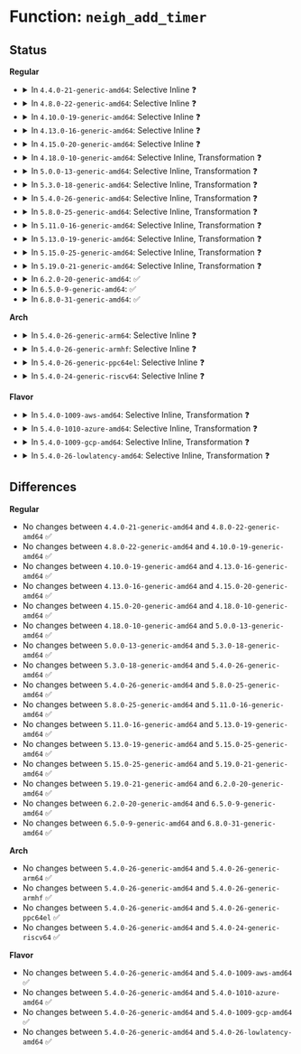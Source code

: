 # Function: <code>neigh_add_timer</code>

## Status
<b>Regular</b>
<ul>
<li>
<details>
<summary>In <code>4.4.0-21-generic-amd64</code>: Selective Inline ❓</summary>

```c
void neigh_add_timer(struct neighbour * n, long unsigned int when)
```

```json
{
  "name": "neigh_add_timer",
  "collision_type": "Unique Static",
  "inline_type": "Selective",
  "funcs": [
    {
      "addr": 18446744071586339232,
      "name": "neigh_add_timer",
      "external": false,
      "loc": "net/core/neighbour.c:165",
      "file": "net/core/neighbour.c",
      "inline": "not declared, inlined",
      "caller_inline": [],
      "caller_func": [
        "net/core/neighbour.c:__neigh_event_send",
        "net/core/neighbour.c:__neigh_event_send",
        "net/core/neighbour.c:neigh_update"
      ]
    }
  ],
  "symbols": [
    {
      "addr": 18446744071586339232,
      "name": "neigh_add_timer",
      "section": ".text",
      "bind": "STB_LOCAL",
      "size": 60
    }
  ]
}
```
</details>
</li>
<li>
<details>
<summary>In <code>4.8.0-22-generic-amd64</code>: Selective Inline ❓</summary>

```c
void neigh_add_timer(struct neighbour * n, long unsigned int when)
```

```json
{
  "name": "neigh_add_timer",
  "collision_type": "Unique Static",
  "inline_type": "Selective",
  "funcs": [
    {
      "addr": 18446744071586772032,
      "name": "neigh_add_timer",
      "external": false,
      "loc": "net/core/neighbour.c:165",
      "file": "net/core/neighbour.c",
      "inline": "not declared, inlined",
      "caller_inline": [],
      "caller_func": [
        "net/core/neighbour.c:neigh_update",
        "net/core/neighbour.c:__neigh_event_send",
        "net/core/neighbour.c:__neigh_event_send"
      ]
    }
  ],
  "symbols": [
    {
      "addr": 18446744071586772032,
      "name": "neigh_add_timer",
      "section": ".text",
      "bind": "STB_LOCAL",
      "size": 60
    }
  ]
}
```
</details>
</li>
<li>
<details>
<summary>In <code>4.10.0-19-generic-amd64</code>: Selective Inline ❓</summary>

```c
void neigh_add_timer(struct neighbour * n, long unsigned int when)
```

```json
{
  "name": "neigh_add_timer",
  "collision_type": "Unique Static",
  "inline_type": "Selective",
  "funcs": [
    {
      "addr": 18446744071586958576,
      "name": "neigh_add_timer",
      "external": false,
      "loc": "net/core/neighbour.c:166",
      "file": "net/core/neighbour.c",
      "inline": "not declared, inlined",
      "caller_inline": [],
      "caller_func": [
        "net/core/neighbour.c:neigh_update",
        "net/core/neighbour.c:__neigh_event_send",
        "net/core/neighbour.c:__neigh_event_send"
      ]
    }
  ],
  "symbols": [
    {
      "addr": 18446744071586958576,
      "name": "neigh_add_timer",
      "section": ".text",
      "bind": "STB_LOCAL",
      "size": 60
    }
  ]
}
```
</details>
</li>
<li>
<details>
<summary>In <code>4.13.0-16-generic-amd64</code>: Selective Inline ❓</summary>

```c
void neigh_add_timer(struct neighbour * n, long unsigned int when)
```

```json
{
  "name": "neigh_add_timer",
  "collision_type": "Unique Static",
  "inline_type": "Selective",
  "funcs": [
    {
      "addr": 18446744071587083328,
      "name": "neigh_add_timer",
      "external": false,
      "loc": "net/core/neighbour.c:202",
      "file": "net/core/neighbour.c",
      "inline": "not declared, inlined",
      "caller_inline": [],
      "caller_func": [
        "net/core/neighbour.c:neigh_update",
        "net/core/neighbour.c:__neigh_event_send",
        "net/core/neighbour.c:__neigh_event_send"
      ]
    }
  ],
  "symbols": [
    {
      "addr": 18446744071587083328,
      "name": "neigh_add_timer",
      "section": ".text",
      "bind": "STB_LOCAL",
      "size": 60
    }
  ]
}
```
</details>
</li>
<li>
<details>
<summary>In <code>4.15.0-20-generic-amd64</code>: Selective Inline ❓</summary>

```c
void neigh_add_timer(struct neighbour * n, long unsigned int when)
```

```json
{
  "name": "neigh_add_timer",
  "collision_type": "Unique Static",
  "inline_type": "Selective",
  "funcs": [
    {
      "addr": 18446744071587585024,
      "name": "neigh_add_timer",
      "external": false,
      "loc": "net/core/neighbour.c:202",
      "file": "net/core/neighbour.c",
      "inline": "not declared, inlined",
      "caller_inline": [],
      "caller_func": [
        "net/core/neighbour.c:neigh_update",
        "net/core/neighbour.c:__neigh_event_send",
        "net/core/neighbour.c:__neigh_event_send"
      ]
    }
  ],
  "symbols": [
    {
      "addr": 18446744071587585024,
      "name": "neigh_add_timer",
      "section": ".text",
      "bind": "STB_LOCAL",
      "size": 66
    }
  ]
}
```
</details>
</li>
<li>
<details>
<summary>In <code>4.18.0-10-generic-amd64</code>: Selective Inline, Transformation ❓</summary>

```c
void neigh_add_timer(struct neighbour * n, long unsigned int when)
```

```json
{
  "name": "neigh_add_timer",
  "collision_type": "Unique Static",
  "inline_type": "Selective",
  "funcs": [
    {
      "addr": 0,
      "name": "neigh_add_timer",
      "external": false,
      "loc": "net/core/neighbour.c:205",
      "file": "net/core/neighbour.c",
      "inline": "not declared, inlined",
      "caller_inline": [],
      "caller_func": [
        "net/core/neighbour.c:neigh_update",
        "net/core/neighbour.c:__neigh_event_send",
        "net/core/neighbour.c:__neigh_event_send"
      ]
    }
  ],
  "symbols": [
    {
      "addr": 18446744071587893440,
      "name": "neigh_add_timer",
      "section": ".text",
      "bind": "STB_LOCAL",
      "size": 43
    },
    {
      "addr": 18446744071587911417,
      "name": "neigh_add_timer.cold.56",
      "section": ".text",
      "bind": "STB_LOCAL",
      "size": 29
    }
  ]
}
```
</details>
</li>
<li>
<details>
<summary>In <code>5.0.0-13-generic-amd64</code>: Selective Inline, Transformation ❓</summary>

```c
void neigh_add_timer(struct neighbour * n, long unsigned int when)
```

```json
{
  "name": "neigh_add_timer",
  "collision_type": "Unique Static",
  "inline_type": "Selective",
  "funcs": [
    {
      "addr": 18446744071588056204,
      "name": "neigh_add_timer",
      "external": false,
      "loc": "net/core/neighbour.c:259",
      "file": "net/core/neighbour.c",
      "inline": "not declared, inlined",
      "caller_inline": [],
      "caller_func": [
        "net/core/neighbour.c:__neigh_update",
        "net/core/neighbour.c:__neigh_event_send",
        "net/core/neighbour.c:__neigh_event_send"
      ]
    }
  ],
  "symbols": [
    {
      "addr": 18446744071588035104,
      "name": "neigh_add_timer",
      "section": ".text",
      "bind": "STB_LOCAL",
      "size": 43
    },
    {
      "addr": 18446744071588056204,
      "name": "neigh_add_timer.cold.64",
      "section": ".text",
      "bind": "STB_LOCAL",
      "size": 29
    }
  ]
}
```
</details>
</li>
<li>
<details>
<summary>In <code>5.3.0-18-generic-amd64</code>: Selective Inline, Transformation ❓</summary>

```c
void neigh_add_timer(struct neighbour * n, long unsigned int when)
```

```json
{
  "name": "neigh_add_timer",
  "collision_type": "Unique Static",
  "inline_type": "Selective",
  "funcs": [
    {
      "addr": 18446744071588370460,
      "name": "neigh_add_timer",
      "external": false,
      "loc": "net/core/neighbour.c:259",
      "file": "net/core/neighbour.c",
      "inline": "not declared, inlined",
      "caller_inline": [],
      "caller_func": [
        "net/core/neighbour.c:__neigh_update",
        "net/core/neighbour.c:__neigh_event_send",
        "net/core/neighbour.c:__neigh_event_send"
      ]
    }
  ],
  "symbols": [
    {
      "addr": 18446744071588347008,
      "name": "neigh_add_timer",
      "section": ".text",
      "bind": "STB_LOCAL",
      "size": 43
    },
    {
      "addr": 18446744071588370460,
      "name": "neigh_add_timer.cold",
      "section": ".text",
      "bind": "STB_LOCAL",
      "size": 29
    }
  ]
}
```
</details>
</li>
<li>
<details>
<summary>In <code>5.4.0-26-generic-amd64</code>: Selective Inline, Transformation ❓</summary>

```c
void neigh_add_timer(struct neighbour * n, long unsigned int when)
```

```json
{
  "name": "neigh_add_timer",
  "collision_type": "Unique Static",
  "inline_type": "Selective",
  "funcs": [
    {
      "addr": 18446744071588576908,
      "name": "neigh_add_timer",
      "external": false,
      "loc": "net/core/neighbour.c:256",
      "file": "net/core/neighbour.c",
      "inline": "not declared, inlined",
      "caller_inline": [],
      "caller_func": [
        "net/core/neighbour.c:__neigh_update",
        "net/core/neighbour.c:__neigh_event_send",
        "net/core/neighbour.c:__neigh_event_send"
      ]
    }
  ],
  "symbols": [
    {
      "addr": 18446744071588553456,
      "name": "neigh_add_timer",
      "section": ".text",
      "bind": "STB_LOCAL",
      "size": 43
    },
    {
      "addr": 18446744071588576908,
      "name": "neigh_add_timer.cold",
      "section": ".text",
      "bind": "STB_LOCAL",
      "size": 29
    }
  ]
}
```
</details>
</li>
<li>
<details>
<summary>In <code>5.8.0-25-generic-amd64</code>: Selective Inline, Transformation ❓</summary>

```c
void neigh_add_timer(struct neighbour * n, long unsigned int when)
```

```json
{
  "name": "neigh_add_timer",
  "collision_type": "Unique Static",
  "inline_type": "Selective",
  "funcs": [
    {
      "addr": 18446744071589429297,
      "name": "neigh_add_timer",
      "external": false,
      "loc": "net/core/neighbour.c:256",
      "file": "net/core/neighbour.c",
      "inline": "not declared, inlined",
      "caller_inline": [],
      "caller_func": [
        "net/core/neighbour.c:__neigh_update",
        "net/core/neighbour.c:__neigh_event_send",
        "net/core/neighbour.c:__neigh_event_send"
      ]
    }
  ],
  "symbols": [
    {
      "addr": 18446744071589408912,
      "name": "neigh_add_timer",
      "section": ".text",
      "bind": "STB_LOCAL",
      "size": 92
    },
    {
      "addr": 18446744071589429297,
      "name": "neigh_add_timer.cold",
      "section": ".text",
      "bind": "STB_LOCAL",
      "size": 29
    }
  ]
}
```
</details>
</li>
<li>
<details>
<summary>In <code>5.11.0-16-generic-amd64</code>: Selective Inline, Transformation ❓</summary>

```c
void neigh_add_timer(struct neighbour * n, long unsigned int when)
```

```json
{
  "name": "neigh_add_timer",
  "collision_type": "Unique Static",
  "inline_type": "Selective",
  "funcs": [
    {
      "addr": 18446744071591630262,
      "name": "neigh_add_timer",
      "external": false,
      "loc": "net/core/neighbour.c:258",
      "file": "net/core/neighbour.c",
      "inline": "not declared, inlined",
      "caller_inline": [],
      "caller_func": [
        "net/core/neighbour.c:__neigh_update",
        "net/core/neighbour.c:__neigh_event_send",
        "net/core/neighbour.c:__neigh_event_send"
      ]
    }
  ],
  "symbols": [
    {
      "addr": 18446744071589409792,
      "name": "neigh_add_timer",
      "section": ".text",
      "bind": "STB_LOCAL",
      "size": 92
    },
    {
      "addr": 18446744071591630262,
      "name": "neigh_add_timer.cold",
      "section": ".text",
      "bind": "STB_LOCAL",
      "size": 29
    }
  ]
}
```
</details>
</li>
<li>
<details>
<summary>In <code>5.13.0-19-generic-amd64</code>: Selective Inline, Transformation ❓</summary>

```c
void neigh_add_timer(struct neighbour * n, long unsigned int when)
```

```json
{
  "name": "neigh_add_timer",
  "collision_type": "Unique Static",
  "inline_type": "Selective",
  "funcs": [
    {
      "addr": 18446744071591573731,
      "name": "neigh_add_timer",
      "external": false,
      "loc": "net/core/neighbour.c:262",
      "file": "net/core/neighbour.c",
      "inline": "not declared, inlined",
      "caller_inline": [],
      "caller_func": [
        "net/core/neighbour.c:__neigh_update",
        "net/core/neighbour.c:__neigh_event_send",
        "net/core/neighbour.c:__neigh_event_send"
      ]
    }
  ],
  "symbols": [
    {
      "addr": 18446744071589306304,
      "name": "neigh_add_timer",
      "section": ".text",
      "bind": "STB_LOCAL",
      "size": 92
    },
    {
      "addr": 18446744071591573731,
      "name": "neigh_add_timer.cold",
      "section": ".text",
      "bind": "STB_LOCAL",
      "size": 29
    }
  ]
}
```
</details>
</li>
<li>
<details>
<summary>In <code>5.15.0-25-generic-amd64</code>: Selective Inline, Transformation ❓</summary>

```c
void neigh_add_timer(struct neighbour * n, long unsigned int when)
```

```json
{
  "name": "neigh_add_timer",
  "collision_type": "Unique Static",
  "inline_type": "Selective",
  "funcs": [
    {
      "addr": 18446744071592700566,
      "name": "neigh_add_timer",
      "external": false,
      "loc": "net/core/neighbour.c:262",
      "file": "net/core/neighbour.c",
      "inline": "not declared, inlined",
      "caller_inline": [],
      "caller_func": [
        "net/core/neighbour.c:__neigh_update",
        "net/core/neighbour.c:__neigh_event_send",
        "net/core/neighbour.c:__neigh_event_send"
      ]
    }
  ],
  "symbols": [
    {
      "addr": 18446744071590033760,
      "name": "neigh_add_timer",
      "section": ".text",
      "bind": "STB_LOCAL",
      "size": 92
    },
    {
      "addr": 18446744071592700566,
      "name": "neigh_add_timer.cold",
      "section": ".text",
      "bind": "STB_LOCAL",
      "size": 29
    }
  ]
}
```
</details>
</li>
<li>
<details>
<summary>In <code>5.19.0-21-generic-amd64</code>: Selective Inline, Transformation ❓</summary>

```c
void neigh_add_timer(struct neighbour * n, long unsigned int when)
```

```json
{
  "name": "neigh_add_timer",
  "collision_type": "Unique Static",
  "inline_type": "Selective",
  "funcs": [
    {
      "addr": 18446744071594586991,
      "name": "neigh_add_timer",
      "external": false,
      "loc": "net/core/neighbour.c:290",
      "file": "net/core/neighbour.c",
      "inline": "not declared, inlined",
      "caller_inline": [],
      "caller_func": [
        "net/core/neighbour.c:__neigh_update",
        "net/core/neighbour.c:__neigh_event_send",
        "net/core/neighbour.c:__neigh_event_send",
        "net/core/neighbour.c:__neigh_event_send"
      ]
    }
  ],
  "symbols": [
    {
      "addr": 18446744071591577232,
      "name": "neigh_add_timer",
      "section": ".text",
      "bind": "STB_LOCAL",
      "size": 104
    },
    {
      "addr": 18446744071594586991,
      "name": "neigh_add_timer.cold",
      "section": ".text",
      "bind": "STB_LOCAL",
      "size": 29
    }
  ]
}
```
</details>
</li>
<li>
<details>
<summary>In <code>6.2.0-20-generic-amd64</code>: ✅</summary>

```c
void neigh_add_timer(struct neighbour * n, long unsigned int when)
```

```json
{
  "name": "neigh_add_timer",
  "collision_type": "Unique Static",
  "inline_type": "No",
  "funcs": [
    {
      "addr": 18446744071593356960,
      "name": "neigh_add_timer",
      "external": false,
      "loc": "net/core/neighbour.c:290",
      "file": "net/core/neighbour.c",
      "inline": "seen, unknown",
      "caller_inline": [],
      "caller_func": [
        "net/core/neighbour.c:__neigh_update",
        "net/core/neighbour.c:__neigh_event_send",
        "net/core/neighbour.c:__neigh_event_send",
        "net/core/neighbour.c:__neigh_event_send"
      ]
    }
  ],
  "symbols": [
    {
      "addr": 18446744071593356960,
      "name": "neigh_add_timer",
      "section": ".text",
      "bind": "STB_LOCAL",
      "size": 234
    }
  ]
}
```
</details>
</li>
<li>
<details>
<summary>In <code>6.5.0-9-generic-amd64</code>: ✅</summary>

```c
void neigh_add_timer(struct neighbour * n, long unsigned int when)
```

```json
{
  "name": "neigh_add_timer",
  "collision_type": "Unique Static",
  "inline_type": "No",
  "funcs": [
    {
      "addr": 18446744071593819344,
      "name": "neigh_add_timer",
      "external": false,
      "loc": "net/core/neighbour.c:290",
      "file": "net/core/neighbour.c",
      "inline": "seen, unknown",
      "caller_inline": [],
      "caller_func": [
        "net/core/neighbour.c:__neigh_update",
        "net/core/neighbour.c:__neigh_event_send",
        "net/core/neighbour.c:__neigh_event_send",
        "net/core/neighbour.c:__neigh_event_send"
      ]
    }
  ],
  "symbols": [
    {
      "addr": 18446744071593819344,
      "name": "neigh_add_timer",
      "section": ".text",
      "bind": "STB_LOCAL",
      "size": 234
    }
  ]
}
```
</details>
</li>
<li>
<details>
<summary>In <code>6.8.0-31-generic-amd64</code>: ✅</summary>

```c
void neigh_add_timer(struct neighbour * n, long unsigned int when)
```

```json
{
  "name": "neigh_add_timer",
  "collision_type": "Unique Static",
  "inline_type": "No",
  "funcs": [
    {
      "addr": 18446744071594600832,
      "name": "neigh_add_timer",
      "external": false,
      "loc": "net/core/neighbour.c:298",
      "file": "net/core/neighbour.c",
      "inline": "seen, unknown",
      "caller_inline": [],
      "caller_func": [
        "net/core/neighbour.c:__neigh_update",
        "net/core/neighbour.c:__neigh_event_send",
        "net/core/neighbour.c:__neigh_event_send",
        "net/core/neighbour.c:__neigh_event_send"
      ]
    }
  ],
  "symbols": [
    {
      "addr": 18446744071594600832,
      "name": "neigh_add_timer",
      "section": ".text",
      "bind": "STB_LOCAL",
      "size": 234
    }
  ]
}
```
</details>
</li>
</ul>
<b>Arch</b>
<ul>
<li>
<details>
<summary>In <code>5.4.0-26-generic-arm64</code>: Selective Inline ❓</summary>

```c
void neigh_add_timer(struct neighbour * n, long unsigned int when)
```

```json
{
  "name": "neigh_add_timer",
  "collision_type": "Unique Static",
  "inline_type": "Selective",
  "funcs": [
    {
      "addr": 18446603336502090960,
      "name": "neigh_add_timer",
      "external": false,
      "loc": "net/core/neighbour.c:256",
      "file": "net/core/neighbour.c",
      "inline": "not declared, inlined",
      "caller_inline": [],
      "caller_func": [
        "net/core/neighbour.c:__neigh_update",
        "net/core/neighbour.c:__neigh_event_send",
        "net/core/neighbour.c:__neigh_event_send"
      ]
    }
  ],
  "symbols": [
    {
      "addr": 18446603336502090960,
      "name": "neigh_add_timer",
      "section": ".text",
      "bind": "STB_LOCAL",
      "size": 88
    }
  ]
}
```
</details>
</li>
<li>
<details>
<summary>In <code>5.4.0-26-generic-armhf</code>: Selective Inline ❓</summary>

```c
void neigh_add_timer(struct neighbour * n, long unsigned int when)
```

```json
{
  "name": "neigh_add_timer",
  "collision_type": "Unique Static",
  "inline_type": "Selective",
  "funcs": [
    {
      "addr": 3234843868,
      "name": "neigh_add_timer",
      "external": false,
      "loc": "net/core/neighbour.c:256",
      "file": "net/core/neighbour.c",
      "inline": "not declared, inlined",
      "caller_inline": [],
      "caller_func": [
        "net/core/neighbour.c:__neigh_update",
        "net/core/neighbour.c:__neigh_event_send",
        "net/core/neighbour.c:__neigh_event_send"
      ]
    }
  ],
  "symbols": [
    {
      "addr": 3234843868,
      "name": "neigh_add_timer",
      "section": ".text",
      "bind": "STB_LOCAL",
      "size": 80
    }
  ]
}
```
</details>
</li>
<li>
<details>
<summary>In <code>5.4.0-26-generic-ppc64el</code>: Selective Inline ❓</summary>

```c
void neigh_add_timer(struct neighbour * n, long unsigned int when)
```

```json
{
  "name": "neigh_add_timer",
  "collision_type": "Unique Static",
  "inline_type": "Selective",
  "funcs": [
    {
      "addr": 13835058055295550112,
      "name": "neigh_add_timer",
      "external": false,
      "loc": "net/core/neighbour.c:256",
      "file": "net/core/neighbour.c",
      "inline": "not declared, inlined",
      "caller_inline": [],
      "caller_func": [
        "net/core/neighbour.c:__neigh_update",
        "net/core/neighbour.c:__neigh_event_send",
        "net/core/neighbour.c:__neigh_event_send"
      ]
    }
  ],
  "symbols": [
    {
      "addr": 13835058055295550112,
      "name": "neigh_add_timer",
      "section": ".text",
      "bind": "STB_LOCAL",
      "size": 128
    }
  ]
}
```
</details>
</li>
<li>
<details>
<summary>In <code>5.4.0-24-generic-riscv64</code>: Selective Inline ❓</summary>

```c
void neigh_add_timer(struct neighbour * n, long unsigned int when)
```

```json
{
  "name": "neigh_add_timer",
  "collision_type": "Unique Static",
  "inline_type": "Selective",
  "funcs": [
    {
      "addr": 18446743936278366966,
      "name": "neigh_add_timer",
      "external": false,
      "loc": "net/core/neighbour.c:256",
      "file": "net/core/neighbour.c",
      "inline": "not declared, inlined",
      "caller_inline": [],
      "caller_func": [
        "net/core/neighbour.c:__neigh_update",
        "net/core/neighbour.c:__neigh_event_send",
        "net/core/neighbour.c:__neigh_event_send"
      ]
    }
  ],
  "symbols": [
    {
      "addr": 18446743936278366966,
      "name": "neigh_add_timer",
      "section": ".text",
      "bind": "STB_LOCAL",
      "size": 94
    }
  ]
}
```
</details>
</li>
</ul>
<b>Flavor</b>
<ul>
<li>
<details>
<summary>In <code>5.4.0-1009-aws-amd64</code>: Selective Inline, Transformation ❓</summary>

```c
void neigh_add_timer(struct neighbour * n, long unsigned int when)
```

```json
{
  "name": "neigh_add_timer",
  "collision_type": "Unique Static",
  "inline_type": "Selective",
  "funcs": [
    {
      "addr": 18446744071588183644,
      "name": "neigh_add_timer",
      "external": false,
      "loc": "net/core/neighbour.c:256",
      "file": "net/core/neighbour.c",
      "inline": "not declared, inlined",
      "caller_inline": [],
      "caller_func": [
        "net/core/neighbour.c:__neigh_update",
        "net/core/neighbour.c:__neigh_event_send",
        "net/core/neighbour.c:__neigh_event_send"
      ]
    }
  ],
  "symbols": [
    {
      "addr": 18446744071588160192,
      "name": "neigh_add_timer",
      "section": ".text",
      "bind": "STB_LOCAL",
      "size": 43
    },
    {
      "addr": 18446744071588183644,
      "name": "neigh_add_timer.cold",
      "section": ".text",
      "bind": "STB_LOCAL",
      "size": 29
    }
  ]
}
```
</details>
</li>
<li>
<details>
<summary>In <code>5.4.0-1010-azure-amd64</code>: Selective Inline, Transformation ❓</summary>

```c
void neigh_add_timer(struct neighbour * n, long unsigned int when)
```

```json
{
  "name": "neigh_add_timer",
  "collision_type": "Unique Static",
  "inline_type": "Selective",
  "funcs": [
    {
      "addr": 18446744071587896476,
      "name": "neigh_add_timer",
      "external": false,
      "loc": "net/core/neighbour.c:256",
      "file": "net/core/neighbour.c",
      "inline": "not declared, inlined",
      "caller_inline": [],
      "caller_func": [
        "net/core/neighbour.c:__neigh_update",
        "net/core/neighbour.c:__neigh_event_send",
        "net/core/neighbour.c:__neigh_event_send"
      ]
    }
  ],
  "symbols": [
    {
      "addr": 18446744071587873024,
      "name": "neigh_add_timer",
      "section": ".text",
      "bind": "STB_LOCAL",
      "size": 43
    },
    {
      "addr": 18446744071587896476,
      "name": "neigh_add_timer.cold",
      "section": ".text",
      "bind": "STB_LOCAL",
      "size": 29
    }
  ]
}
```
</details>
</li>
<li>
<details>
<summary>In <code>5.4.0-1009-gcp-amd64</code>: Selective Inline, Transformation ❓</summary>

```c
void neigh_add_timer(struct neighbour * n, long unsigned int when)
```

```json
{
  "name": "neigh_add_timer",
  "collision_type": "Unique Static",
  "inline_type": "Selective",
  "funcs": [
    {
      "addr": 18446744071588515468,
      "name": "neigh_add_timer",
      "external": false,
      "loc": "net/core/neighbour.c:256",
      "file": "net/core/neighbour.c",
      "inline": "not declared, inlined",
      "caller_inline": [],
      "caller_func": [
        "net/core/neighbour.c:__neigh_update",
        "net/core/neighbour.c:__neigh_event_send",
        "net/core/neighbour.c:__neigh_event_send"
      ]
    }
  ],
  "symbols": [
    {
      "addr": 18446744071588492016,
      "name": "neigh_add_timer",
      "section": ".text",
      "bind": "STB_LOCAL",
      "size": 43
    },
    {
      "addr": 18446744071588515468,
      "name": "neigh_add_timer.cold",
      "section": ".text",
      "bind": "STB_LOCAL",
      "size": 29
    }
  ]
}
```
</details>
</li>
<li>
<details>
<summary>In <code>5.4.0-26-lowlatency-amd64</code>: Selective Inline, Transformation ❓</summary>

```c
void neigh_add_timer(struct neighbour * n, long unsigned int when)
```

```json
{
  "name": "neigh_add_timer",
  "collision_type": "Unique Static",
  "inline_type": "Selective",
  "funcs": [
    {
      "addr": 18446744071588652700,
      "name": "neigh_add_timer",
      "external": false,
      "loc": "net/core/neighbour.c:256",
      "file": "net/core/neighbour.c",
      "inline": "not declared, inlined",
      "caller_inline": [],
      "caller_func": [
        "net/core/neighbour.c:__neigh_update",
        "net/core/neighbour.c:__neigh_event_send",
        "net/core/neighbour.c:__neigh_event_send"
      ]
    }
  ],
  "symbols": [
    {
      "addr": 18446744071588629536,
      "name": "neigh_add_timer",
      "section": ".text",
      "bind": "STB_LOCAL",
      "size": 43
    },
    {
      "addr": 18446744071588652700,
      "name": "neigh_add_timer.cold",
      "section": ".text",
      "bind": "STB_LOCAL",
      "size": 29
    }
  ]
}
```
</details>
</li>
</ul>

## Differences
<b>Regular</b>
<ul>
<li>
No changes between <code>4.4.0-21-generic-amd64</code> and <code>4.8.0-22-generic-amd64</code> ✅
</li>
<li>
No changes between <code>4.8.0-22-generic-amd64</code> and <code>4.10.0-19-generic-amd64</code> ✅
</li>
<li>
No changes between <code>4.10.0-19-generic-amd64</code> and <code>4.13.0-16-generic-amd64</code> ✅
</li>
<li>
No changes between <code>4.13.0-16-generic-amd64</code> and <code>4.15.0-20-generic-amd64</code> ✅
</li>
<li>
No changes between <code>4.15.0-20-generic-amd64</code> and <code>4.18.0-10-generic-amd64</code> ✅
</li>
<li>
No changes between <code>4.18.0-10-generic-amd64</code> and <code>5.0.0-13-generic-amd64</code> ✅
</li>
<li>
No changes between <code>5.0.0-13-generic-amd64</code> and <code>5.3.0-18-generic-amd64</code> ✅
</li>
<li>
No changes between <code>5.3.0-18-generic-amd64</code> and <code>5.4.0-26-generic-amd64</code> ✅
</li>
<li>
No changes between <code>5.4.0-26-generic-amd64</code> and <code>5.8.0-25-generic-amd64</code> ✅
</li>
<li>
No changes between <code>5.8.0-25-generic-amd64</code> and <code>5.11.0-16-generic-amd64</code> ✅
</li>
<li>
No changes between <code>5.11.0-16-generic-amd64</code> and <code>5.13.0-19-generic-amd64</code> ✅
</li>
<li>
No changes between <code>5.13.0-19-generic-amd64</code> and <code>5.15.0-25-generic-amd64</code> ✅
</li>
<li>
No changes between <code>5.15.0-25-generic-amd64</code> and <code>5.19.0-21-generic-amd64</code> ✅
</li>
<li>
No changes between <code>5.19.0-21-generic-amd64</code> and <code>6.2.0-20-generic-amd64</code> ✅
</li>
<li>
No changes between <code>6.2.0-20-generic-amd64</code> and <code>6.5.0-9-generic-amd64</code> ✅
</li>
<li>
No changes between <code>6.5.0-9-generic-amd64</code> and <code>6.8.0-31-generic-amd64</code> ✅
</li>
</ul>
<b>Arch</b>
<ul>
<li>
No changes between <code>5.4.0-26-generic-amd64</code> and <code>5.4.0-26-generic-arm64</code> ✅
</li>
<li>
No changes between <code>5.4.0-26-generic-amd64</code> and <code>5.4.0-26-generic-armhf</code> ✅
</li>
<li>
No changes between <code>5.4.0-26-generic-amd64</code> and <code>5.4.0-26-generic-ppc64el</code> ✅
</li>
<li>
No changes between <code>5.4.0-26-generic-amd64</code> and <code>5.4.0-24-generic-riscv64</code> ✅
</li>
</ul>
<b>Flavor</b>
<ul>
<li>
No changes between <code>5.4.0-26-generic-amd64</code> and <code>5.4.0-1009-aws-amd64</code> ✅
</li>
<li>
No changes between <code>5.4.0-26-generic-amd64</code> and <code>5.4.0-1010-azure-amd64</code> ✅
</li>
<li>
No changes between <code>5.4.0-26-generic-amd64</code> and <code>5.4.0-1009-gcp-amd64</code> ✅
</li>
<li>
No changes between <code>5.4.0-26-generic-amd64</code> and <code>5.4.0-26-lowlatency-amd64</code> ✅
</li>
</ul>
